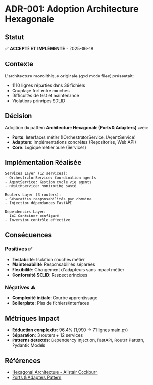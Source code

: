 # ADR-001: Adoption Architecture Hexagonale

## Statut
✅ **ACCEPTÉ ET IMPLÉMENTÉ** - 2025-06-18

## Contexte
L'architecture monolithique originale (god mode files) présentait:
- 1110 lignes réparties dans 39 fichiers
- Couplage fort entre couches
- Difficultés de test et maintenance
- Violations principes SOLID

## Décision
Adoption du pattern **Architecture Hexagonale (Ports & Adapters)** avec:
- **Ports**: Interfaces métier (IOrchestratorService, IAgentService)
- **Adapters**: Implémentations concrètes (Repositories, Web API)
- **Core**: Logique métier pure (Services)

## Implémentation Réalisée
```
Services Layer (12 services):
- OrchestratorService: Coordination agents
- AgentService: Gestion cycle vie agents  
- HealthService: Monitoring santé

Routers Layer (3 routers):
- Séparation responsabilités par domaine
- Injection dépendances FastAPI

Dependencies Layer:
- IoC Container configuré
- Inversion contrôle effective
```

## Conséquences

### Positives ✅
- **Testabilité**: Isolation couches métier
- **Maintenabilité**: Responsabilités séparées
- **Flexibilité**: Changement d'adapteurs sans impact métier
- **Conformité SOLID**: Respect principes

### Négatives ⚠️
- **Complexité initiale**: Courbe apprentissage
- **Boilerplate**: Plus de fichiers/interfaces

## Métriques Impact
- **Réduction complexité**: 96.4% (1,990 → 71 lignes main.py)
- **Séparation**: 3 routers + 12 services
- **Patterns détectés**: Dependency Injection, FastAPI, Router Pattern, Pydantic Models

## Références
- [Hexagonal Architecture - Alistair Cockburn](https://alistair.cockburn.us/hexagonal-architecture/)
- [Ports & Adapters Pattern](https://herbertograca.com/2017/09/14/ports-adapters-architecture/)
